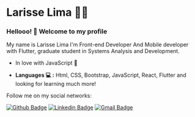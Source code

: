 # Larisse Lima :woman_technologist:


### Hellooo! 👋 Welcome to my profile
 My name is Larisse Lima I'm  Front-end Developer And Mobile developer with Flutter, graduate student in Systems Analysis and Development. 


- In love with JavaScript 💛 

-  **Languages 💻 :** Html, CSS, Bootstrap, JavaScript, React, Flutter and looking for learning much more!





Follow me on my social networks:


[![Github Badge](https://img.shields.io/badge/-Github-000?style=flat-square&logo=Github&logoColor=white&link=https://github.com/LarisseLima)](https://github.com/LarisseLima)
[![Linkedin Badge](https://img.shields.io/badge/-LinkedIn-blue?style=flat-square&logo=Linkedin&logoColor=white&link=https://www.linkedin.com/in/larisselima/)](https://www.linkedin.com/in/larisselima/)
[![Gmail Badge](https://img.shields.io/badge/-Gmail-c14438?style=flat-square&logo=Gmail&logoColor=white&link=mailto:larisse.lima2@gmail.com)](mailto:larisse.lima2@gmail.com)


